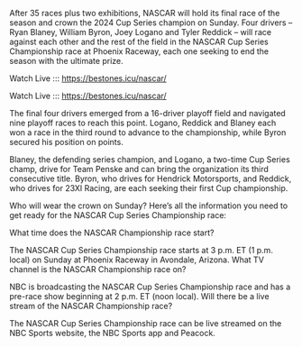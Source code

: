 After 35 races plus two exhibitions, NASCAR will hold its final race of the season and crown the 2024 Cup Series champion on Sunday. Four drivers – Ryan Blaney, William Byron, Joey Logano and Tyler Reddick – will race against each other and the rest of the field in the NASCAR Cup Series Championship race at Phoenix Raceway, each one seeking to end the season with the ultimate prize.

Watch Live ::: https://bestones.icu/nascar/

Watch Live ::: https://bestones.icu/nascar/

The final four drivers emerged from a 16-driver playoff field and navigated nine playoff races to reach this point. Logano, Reddick and Blaney each won a race in the third round to advance to the championship, while Byron secured his position on points.

Blaney, the defending series champion, and Logano, a two-time Cup Series champ, drive for Team Penske and can bring the organization its third consecutive title. Byron, who drives for Hendrick Motorsports, and Reddick, who drives for 23XI Racing, are each seeking their first Cup championship.

Who will wear the crown on Sunday? Here’s all the information you need to get ready for the NASCAR Cup Series Championship race:

What time does the NASCAR Championship race start?

The NASCAR Cup Series Championship race starts at 3 p.m. ET (1 p.m. local) on Sunday at Phoenix Raceway in Avondale, Arizona.
What TV channel is the NASCAR Championship race on?

NBC is broadcasting the NASCAR Cup Series Championship race and has a pre-race show beginning at 2 p.m. ET (noon local).
Will there be a live stream of the NASCAR Championship race?

The NASCAR Cup Series Championship race can be live streamed on the NBC Sports website, the NBC Sports app and Peacock.

